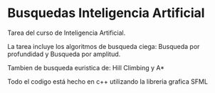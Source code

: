 
# Busquedas Inteligencia Artificial

Tarea del curso de Inteligencia Artificial.

La tarea incluye los algoritmos de busqueda ciega: Busqueda por profundidad y Busqueda por amplitud.

Tambien de busqueda euristica de: Hill Climbing y A*

Todo el codigo está hecho en c++ utilizando la libreria grafica SFML
